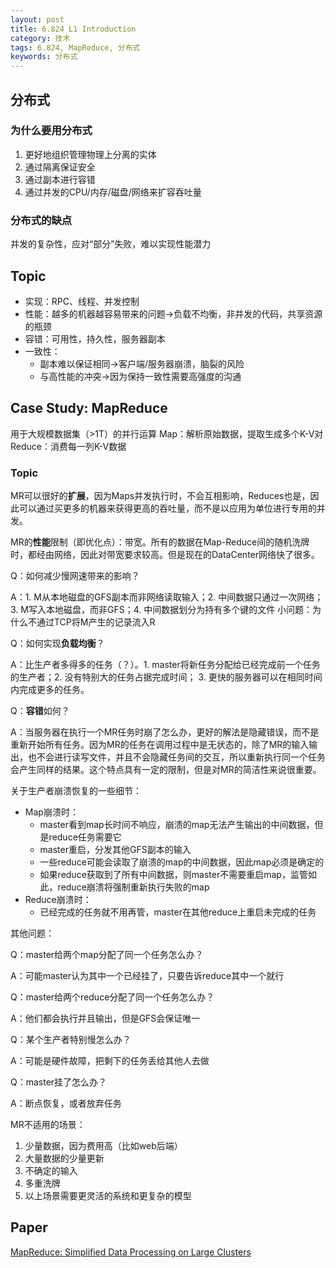 ```yaml
---
layout: post
title: 6.824 L1 Introduction
category: 技术
tags: 6.824, MapReduce, 分布式
keywords: 分布式
---
```


## 分布式

### 为什么要用分布式

1. 更好地组织管理物理上分离的实体
2. 通过隔离保证安全
3. 通过副本进行容错
4. 通过并发的CPU/内存/磁盘/网络来扩容吞吐量

### 分布式的缺点

并发的复杂性，应对“部分”失败，难以实现性能潜力

## Topic
- 实现：RPC、线程、并发控制
- 性能：越多的机器越容易带来的问题->负载不均衡，非并发的代码，共享资源的瓶颈
- 容错：可用性，持久性，服务器副本
- 一致性：
  - 副本难以保证相同->客户端/服务器崩溃，脑裂的风险
  - 与高性能的冲突->因为保持一致性需要高强度的沟通

## Case Study: MapReduce

用于大规模数据集（>1T）的并行运算
Map：解析原始数据，提取生成多个K-V对
Reduce：消费每一列K-V数据

### Topic
MR可以很好的**扩展**，因为Maps并发执行时，不会互相影响，Reduces也是，因此可以通过买更多的机器来获得更高的吞吐量，而不是以应用为单位进行专用的并发。


MR的**性能**限制（即优化点）：带宽。所有的数据在Map-Reduce间的随机洗牌时，都经由网络，因此对带宽要求较高。但是现在的DataCenter网络快了很多。


Q：如何减少慢网速带来的影响？

A：1. M从本地磁盘的GFS副本而非网络读取输入；2. 中间数据只通过一次网络；3. M写入本地磁盘，而非GFS；4. 中间数据划分为持有多个键的文件
小问题：为什么不通过TCP将M产生的记录流入R


Q：如何实现**负载均衡**？

A：比生产者多得多的任务（？）。1. master将新任务分配给已经完成前一个任务的生产者；2. 没有特别大的任务占据完成时间； 3. 更快的服务器可以在相同时间内完成更多的任务。


Q：**容错**如何？

A：当服务器在执行一个MR任务时崩了怎么办，更好的解法是隐藏错误，而不是重新开始所有任务。因为MR的任务在调用过程中是无状态的，除了MR的输入输出，也不会进行读写文件，并且不会隐藏任务间的交互，所以重新执行同一个任务会产生同样的结果。这个特点具有一定的限制，但是对MR的简洁性来说很重要。


关于生产者崩溃恢复的一些细节：
- Map崩溃时：
  - master看到map长时间不响应，崩溃的map无法产生输出的中间数据，但是reduce任务需要它
  - master重启，分发其他GFS副本的输入
  - 一些reduce可能会读取了崩溃的map的中间数据，因此map必须是确定的
  - 如果reduce获取到了所有中间数据，则master不需要重启map，监管如此，reduce崩溃将强制重新执行失败的map
- Reduce崩溃时：
  - 已经完成的任务就不用再管，master在其他reduce上重启未完成的任务
  
其他问题：

Q：master给两个map分配了同一个任务怎么办？

A：可能master认为其中一个已经挂了，只要告诉reduce其中一个就行

Q：master给两个reduce分配了同一个任务怎么办？

A：他们都会执行并且输出，但是GFS会保证唯一

Q：某个生产者特别慢怎么办？

A：可能是硬件故障，把剩下的任务丢给其他人去做

Q：master挂了怎么办？

A：断点恢复，或者放弃任务


MR不适用的场景：
1. 少量数据，因为费用高（比如web后端）
2. 大量数据的少量更新
3. 不确定的输入
4. 多重洗牌
5. 以上场景需要更灵活的系统和更复杂的模型

## Paper

[MapReduce: Simplified Data Processing on Large Clusters](http://nil.csail.mit.edu/6.824/2018/papers/mapreduce.pdf)

